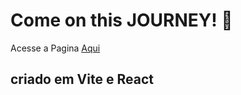 # Come on this JOURNEY! 🚀

Acesse a Pagina [Aqui](https://vitorg22.github.io/Journey/)

## criado em Vite e React
